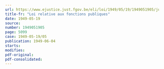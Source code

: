 ```yaml
---
url: https://www.ejustice.just.fgov.be/eli/loi/1949/05/19/1949051905/justel
title-fr: "Loi relative aux fonctions publiques"
date: 1949-05-19
source:
number: 1949051905
page: 5099
case: 1949-05-19/05
publication: 1949-06-04
starts:
modifies:
pdf-original:
pdf-consolidated:
---
```


